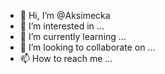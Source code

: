 - 👋 Hi, I’m @Aksimecka
- 👀 I’m interested in ...
- 🌱 I’m currently learning ...
- 💞️ I’m looking to collaborate on ...
- 📫 How to reach me ...

<!---
Aksimecka/Aksimecka is a ✨ special ✨ repository because its `README.md` (this file) appears on your GitHub profile.
You can click the Preview link to take a look at your changes.
--->
